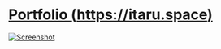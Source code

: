 # [Portfolio (https://itaru.space)](https://itaru.space "Portfolio")

[![Screenshot](https://github.com/Itaru7/itaru.sapce/tree/main/images/portfolio_screenshot.png "Screenshot")](https://github.com/Itaru7/itaru.sapce/tree/main/images/portfolio_screenshot.png "Screenshot")
